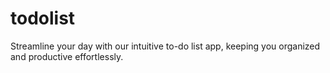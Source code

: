 # todolist
Streamline your day with our intuitive to-do list app, keeping you organized and productive effortlessly.
